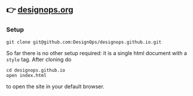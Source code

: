 ## 👉 [designops.org](http://www.designops.org/)

### Setup

```
git clone git@github.com:DesignOps/designops.github.io.git
```

So far there is no other setup required: it is a single html document with a `style` tag. After cloning do
```
cd designops.github.io
open index.html
```
to open the site in your default browser.
